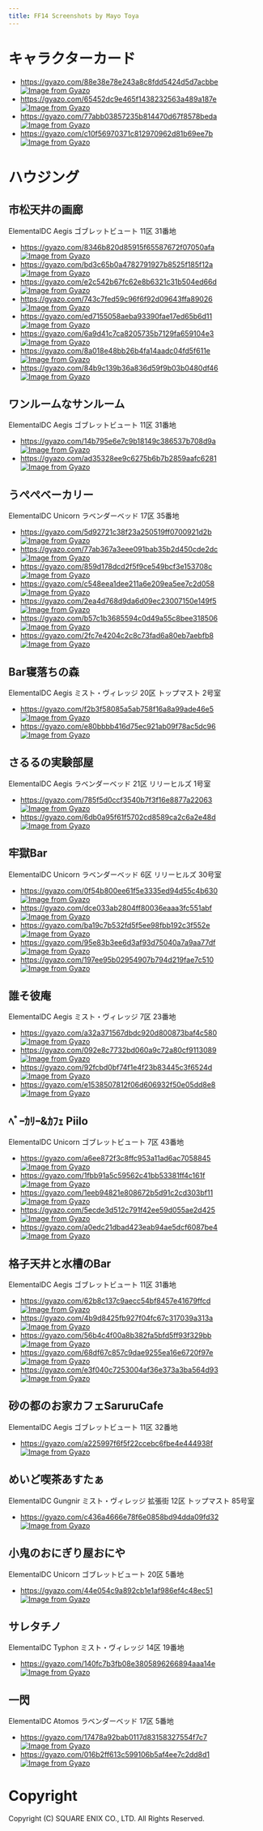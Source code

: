 ```yaml
---
title: FF14 Screenshots by Mayo Toya
---
```

# キャラクターカード
* https://gyazo.com/88e38e78e243a8c8fdd5424d5d7acbbe
[![Image from Gyazo](https://i.gyazo.com/88e38e78e243a8c8fdd5424d5d7acbbe.jpg)](https://gyazo.com/88e38e78e243a8c8fdd5424d5d7acbbe)
* https://gyazo.com/65452dc9e465f1438232563a489a187e
[![Image from Gyazo](https://i.gyazo.com/65452dc9e465f1438232563a489a187e.jpg)](https://gyazo.com/65452dc9e465f1438232563a489a187e)
* https://gyazo.com/77abb03857235b814470d67f8578beda
[![Image from Gyazo](https://i.gyazo.com/77abb03857235b814470d67f8578beda.jpg)](https://gyazo.com/77abb03857235b814470d67f8578beda)
* https://gyazo.com/c10f56970371c812970962d81b69ee7b
[![Image from Gyazo](https://i.gyazo.com/c10f56970371c812970962d81b69ee7b.jpg)](https://gyazo.com/c10f56970371c812970962d81b69ee7b)


# ハウジング
## 市松天井の画廊
ElementalDC Aegis ゴブレットビュート 11区 31番地
* https://gyazo.com/8346b820d85915f65587672f07050afa
[![Image from Gyazo](https://i.gyazo.com/8346b820d85915f65587672f07050afa.png)](https://gyazo.com/8346b820d85915f65587672f07050afa)
* https://gyazo.com/bd3c65b0a4782791927b8525f185f12a
[![Image from Gyazo](https://i.gyazo.com/bd3c65b0a4782791927b8525f185f12a.png)](https://gyazo.com/bd3c65b0a4782791927b8525f185f12a)
* https://gyazo.com/e2c542b67fc62e8b6321c31b504ed66d
[![Image from Gyazo](https://i.gyazo.com/e2c542b67fc62e8b6321c31b504ed66d.png)](https://gyazo.com/e2c542b67fc62e8b6321c31b504ed66d)
* https://gyazo.com/743c7fed59c96f6f92d09643ffa89026
[![Image from Gyazo](https://i.gyazo.com/743c7fed59c96f6f92d09643ffa89026.png)](https://gyazo.com/743c7fed59c96f6f92d09643ffa89026)
* https://gyazo.com/ed7155058aeba93390fae17ed65b6d11
[![Image from Gyazo](https://i.gyazo.com/ed7155058aeba93390fae17ed65b6d11.png)](https://gyazo.com/ed7155058aeba93390fae17ed65b6d11)
* https://gyazo.com/6a9d41c7ca8205735b7129fa659104e3
[![Image from Gyazo](https://i.gyazo.com/6a9d41c7ca8205735b7129fa659104e3.png)](https://gyazo.com/6a9d41c7ca8205735b7129fa659104e3)
* https://gyazo.com/8a018e48bb26b4fa14aadc04fd5f611e
[![Image from Gyazo](https://i.gyazo.com/8a018e48bb26b4fa14aadc04fd5f611e.png)](https://gyazo.com/8a018e48bb26b4fa14aadc04fd5f611e)
* https://gyazo.com/84b9c139b36a836d59f9b03b0480df46
[![Image from Gyazo](https://i.gyazo.com/84b9c139b36a836d59f9b03b0480df46.png)](https://gyazo.com/84b9c139b36a836d59f9b03b0480df46)


## ワンルームなサンルーム
ElementalDC Aegis ゴブレットビュート 11区 31番地
* https://gyazo.com/14b795e6e7c9b18149c386537b708d9a
[![Image from Gyazo](https://i.gyazo.com/14b795e6e7c9b18149c386537b708d9a.png)](https://gyazo.com/14b795e6e7c9b18149c386537b708d9a)
* https://gyazo.com/ad35328ee9c6275b6b7b2859aafc6281
[![Image from Gyazo](https://i.gyazo.com/ad35328ee9c6275b6b7b2859aafc6281.png)](https://gyazo.com/ad35328ee9c6275b6b7b2859aafc6281)

## うぺぺベーカリー
ElementalDC Unicorn ラベンダーベッド 17区 35番地
* https://gyazo.com/5d92721c38f23a250519ff0700921d2b
[![Image from Gyazo](https://i.gyazo.com/5d92721c38f23a250519ff0700921d2b.png)](https://gyazo.com/5d92721c38f23a250519ff0700921d2b)
* https://gyazo.com/77ab367a3eee091bab35b2d450cde2dc
[![Image from Gyazo](https://i.gyazo.com/77ab367a3eee091bab35b2d450cde2dc.png)](https://gyazo.com/77ab367a3eee091bab35b2d450cde2dc)
* https://gyazo.com/859d178dcd2f5f9ce549bcf3e153708c
[![Image from Gyazo](https://i.gyazo.com/859d178dcd2f5f9ce549bcf3e153708c.png)](https://gyazo.com/859d178dcd2f5f9ce549bcf3e153708c)
* https://gyazo.com/c548eea1dee211a6e209ea5ee7c2d058
[![Image from Gyazo](https://i.gyazo.com/c548eea1dee211a6e209ea5ee7c2d058.png)](https://gyazo.com/c548eea1dee211a6e209ea5ee7c2d058)
* https://gyazo.com/2ea4d768d9da6d09ec23007150e149f5
[![Image from Gyazo](https://i.gyazo.com/2ea4d768d9da6d09ec23007150e149f5.png)](https://gyazo.com/2ea4d768d9da6d09ec23007150e149f5)
* https://gyazo.com/b57c1b3685594c0d49a55c8bee318506
[![Image from Gyazo](https://i.gyazo.com/b57c1b3685594c0d49a55c8bee318506.png)](https://gyazo.com/b57c1b3685594c0d49a55c8bee318506)
* https://gyazo.com/2fc7e4204c2c8c73fad6a80eb7aebfb8
[![Image from Gyazo](https://i.gyazo.com/2fc7e4204c2c8c73fad6a80eb7aebfb8.png)](https://gyazo.com/2fc7e4204c2c8c73fad6a80eb7aebfb8)

## Bar寝落ちの森
ElementalDC Aegis ミスト・ヴィレッジ 20区 トップマスト 2号室
* https://gyazo.com/f2b3f58085a5ab758f16a8a99ade46e5
[![Image from Gyazo](https://i.gyazo.com/f2b3f58085a5ab758f16a8a99ade46e5.png)](https://gyazo.com/f2b3f58085a5ab758f16a8a99ade46e5)
* https://gyazo.com/e80bbbb416d75ec921ab09f78ac5dc96
[![Image from Gyazo](https://i.gyazo.com/e80bbbb416d75ec921ab09f78ac5dc96.png)](https://gyazo.com/e80bbbb416d75ec921ab09f78ac5dc96)

## さるるの実験部屋
ElementalDC Aegis ラベンダーベッド 21区 リリーヒルズ 1号室
* https://gyazo.com/785f5d0ccf3540b7f3f16e8877a22063
[![Image from Gyazo](https://i.gyazo.com/785f5d0ccf3540b7f3f16e8877a22063.png)](https://gyazo.com/785f5d0ccf3540b7f3f16e8877a22063)
* https://gyazo.com/6db0a95f61f5702cd8589ca2c6a2e48d
[![Image from Gyazo](https://i.gyazo.com/6db0a95f61f5702cd8589ca2c6a2e48d.png)](https://gyazo.com/6db0a95f61f5702cd8589ca2c6a2e48d)

## 牢獄Bar
ElementalDC Unicorn ラベンダーベッド 6区 リリーヒルズ 30号室
* https://gyazo.com/0f54b800ee61f5e3335ed94d55c4b630
[![Image from Gyazo](https://i.gyazo.com/0f54b800ee61f5e3335ed94d55c4b630.png)](https://gyazo.com/0f54b800ee61f5e3335ed94d55c4b630)
* https://gyazo.com/dce033ab2804ff80036eaaa3fc551abf
[![Image from Gyazo](https://i.gyazo.com/dce033ab2804ff80036eaaa3fc551abf.png)](https://gyazo.com/dce033ab2804ff80036eaaa3fc551abf)
* https://gyazo.com/ba19c7b532fd5f5ee98fbb192c3f552e
[![Image from Gyazo](https://i.gyazo.com/ba19c7b532fd5f5ee98fbb192c3f552e.png)](https://gyazo.com/ba19c7b532fd5f5ee98fbb192c3f552e)
* https://gyazo.com/95e83b3ee6d3af93d75040a7a9aa77df
[![Image from Gyazo](https://i.gyazo.com/95e83b3ee6d3af93d75040a7a9aa77df.png)](https://gyazo.com/95e83b3ee6d3af93d75040a7a9aa77df)
* https://gyazo.com/197ee95b02954907b794d219fae7c510
[![Image from Gyazo](https://i.gyazo.com/197ee95b02954907b794d219fae7c510.png)](https://gyazo.com/197ee95b02954907b794d219fae7c510)

## 誰そ彼庵
ElementalDC Aegis ミスト・ヴィレッジ 7区 23番地
* https://gyazo.com/a32a371567dbdc920d800873baf4c580
[![Image from Gyazo](https://i.gyazo.com/a32a371567dbdc920d800873baf4c580.png)](https://gyazo.com/a32a371567dbdc920d800873baf4c580)
* https://gyazo.com/092e8c7732bd060a9c72a80cf9113089
[![Image from Gyazo](https://i.gyazo.com/092e8c7732bd060a9c72a80cf9113089.png)](https://gyazo.com/092e8c7732bd060a9c72a80cf9113089)
* https://gyazo.com/92fcbd0bf74f1e4f23b83445c3f6524d
[![Image from Gyazo](https://i.gyazo.com/92fcbd0bf74f1e4f23b83445c3f6524d.png)](https://gyazo.com/92fcbd0bf74f1e4f23b83445c3f6524d)
* https://gyazo.com/e1538507812f06d606932f50e05dd8e8
[![Image from Gyazo](https://i.gyazo.com/e1538507812f06d606932f50e05dd8e8.png)](https://gyazo.com/e1538507812f06d606932f50e05dd8e8)

## ﾍﾞｰｶﾘｰ&ｶﾌｪ Piilo
ElementalDC Unicorn ゴブレットビュート 7区 43番地
* https://gyazo.com/a6ee872f3c8ffc953a11ad6ac7058845
[![Image from Gyazo](https://i.gyazo.com/a6ee872f3c8ffc953a11ad6ac7058845.png)](https://gyazo.com/a6ee872f3c8ffc953a11ad6ac7058845)
* https://gyazo.com/1fbb91a5c59562c41bb53381ff4c161f
[![Image from Gyazo](https://i.gyazo.com/1fbb91a5c59562c41bb53381ff4c161f.png)](https://gyazo.com/1fbb91a5c59562c41bb53381ff4c161f)
* https://gyazo.com/1eeb94821e808672b5d91c2cd303bf11
[![Image from Gyazo](https://i.gyazo.com/1eeb94821e808672b5d91c2cd303bf11.png)](https://gyazo.com/1eeb94821e808672b5d91c2cd303bf11)
* https://gyazo.com/5ecde3d512c791f42ee59d055ae2d425
[![Image from Gyazo](https://i.gyazo.com/5ecde3d512c791f42ee59d055ae2d425.png)](https://gyazo.com/5ecde3d512c791f42ee59d055ae2d425)
* https://gyazo.com/a0edc21dbad423eab94ae5dcf6087be4
[![Image from Gyazo](https://i.gyazo.com/a0edc21dbad423eab94ae5dcf6087be4.png)](https://gyazo.com/a0edc21dbad423eab94ae5dcf6087be4)

## 格子天井と水槽のBar
ElementalDC Aegis ゴブレットビュート 11区 31番地
* https://gyazo.com/62b8c137c9aecc54bf8457e41679ffcd
[![Image from Gyazo](https://i.gyazo.com/62b8c137c9aecc54bf8457e41679ffcd.png)](https://gyazo.com/62b8c137c9aecc54bf8457e41679ffcd)
* https://gyazo.com/4b9d8425fb927f04fc67c317039a313a
[![Image from Gyazo](https://i.gyazo.com/4b9d8425fb927f04fc67c317039a313a.png)](https://gyazo.com/4b9d8425fb927f04fc67c317039a313a)
* https://gyazo.com/56b4c4f00a8b382fa5bfd5ff93f329bb
[![Image from Gyazo](https://i.gyazo.com/56b4c4f00a8b382fa5bfd5ff93f329bb.png)](https://gyazo.com/56b4c4f00a8b382fa5bfd5ff93f329bb)
* https://gyazo.com/68df67c857c9dae9255ea16e6720f97e
[![Image from Gyazo](https://i.gyazo.com/68df67c857c9dae9255ea16e6720f97e.png)](https://gyazo.com/68df67c857c9dae9255ea16e6720f97e)
* https://gyazo.com/e3f040c7253004af36e373a3ba564d93
[![Image from Gyazo](https://i.gyazo.com/e3f040c7253004af36e373a3ba564d93.png)](https://gyazo.com/e3f040c7253004af36e373a3ba564d93)

## 砂の都のお家カフェSaruruCafe
ElementalDC Aegis ゴブレットビュート 11区 32番地
* https://gyazo.com/a225997f6f5f22ccebc6fbe4e444938f
[![Image from Gyazo](https://i.gyazo.com/a225997f6f5f22ccebc6fbe4e444938f.png)](https://gyazo.com/a225997f6f5f22ccebc6fbe4e444938f)

## めいど喫茶あすたぁ
ElementalDC Gungnir ミスト・ヴィレッジ 拡張街 12区 トップマスト 85号室
* https://gyazo.com/c436a4666e78f6e0858bd94dda09fd32
[![Image from Gyazo](https://i.gyazo.com/c436a4666e78f6e0858bd94dda09fd32.png)](https://gyazo.com/c436a4666e78f6e0858bd94dda09fd32)

## 小鬼のおにぎり屋おにや
ElementalDC Unicorn ゴブレットビュート 20区 5番地
* https://gyazo.com/44e054c9a892cb1e1af986ef4c48ec51
[![Image from Gyazo](https://i.gyazo.com/44e054c9a892cb1e1af986ef4c48ec51.png)](https://gyazo.com/44e054c9a892cb1e1af986ef4c48ec51)

## サレタチノ
ElementalDC Typhon ミスト・ヴィレッジ 14区 19番地
* https://gyazo.com/140fc7b3fb08e3805896266894aaa14e
[![Image from Gyazo](https://i.gyazo.com/140fc7b3fb08e3805896266894aaa14e.png)](https://gyazo.com/140fc7b3fb08e3805896266894aaa14e)

## 一閃
ElementalDC Atomos ラベンダーベッド 17区 5番地
* https://gyazo.com/17478a92bab0117d83158327554f7c7
[![Image from Gyazo](https://i.gyazo.com/17478a92bab0117d83158327554f7c7d.png)](https://gyazo.com/17478a92bab0117d83158327554f7c7d)
* https://gyazo.com/016b2ff613c599106b5af4ee7c2dd8d1
[![Image from Gyazo](https://i.gyazo.com/016b2ff613c599106b5af4ee7c2dd8d1.png)](https://gyazo.com/016b2ff613c599106b5af4ee7c2dd8d1)

# Copyright
Copyright (C) SQUARE ENIX CO., LTD. All Rights Reserved.
